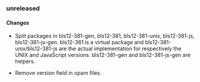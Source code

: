 ### unreleased

#### Changes

+ Split packages in bls12-381-gen, bls12-381, bls12-381-unix, bls12-381-js,
  bls12-381-js-gen. bls12-381 is a virtual package and
  bls12-381-unix/bls12-381-js are the actual implementation for respectively the
  UNIX and JavaScript versions. bls12-381-gen and bls12-381-js-gen are helpers.
- Remove version field in opam files.
